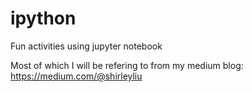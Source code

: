 # ipython
Fun activities using jupyter notebook

Most of which I will be refering to from my medium blog: https://medium.com/@shirleyliu

